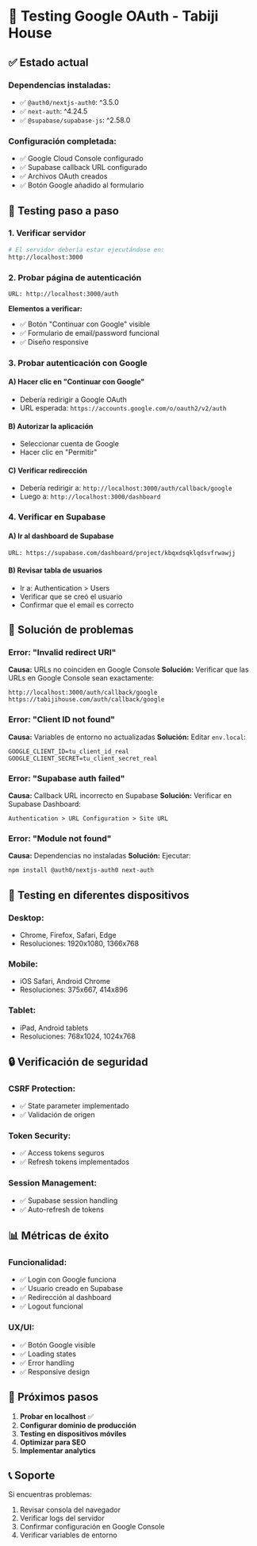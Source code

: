 # 🧪 Testing Google OAuth - Tabiji House

## ✅ **Estado actual**

### **Dependencias instaladas:**
- ✅ `@auth0/nextjs-auth0`: ^3.5.0
- ✅ `next-auth`: ^4.24.5
- ✅ `@supabase/supabase-js`: ^2.58.0

### **Configuración completada:**
- ✅ Google Cloud Console configurado
- ✅ Supabase callback URL configurado
- ✅ Archivos OAuth creados
- ✅ Botón Google añadido al formulario

## 🚀 **Testing paso a paso**

### **1. Verificar servidor**
```bash
# El servidor debería estar ejecutándose en:
http://localhost:3000
```

### **2. Probar página de autenticación**
```
URL: http://localhost:3000/auth
```

**Elementos a verificar:**
- ✅ Botón "Continuar con Google" visible
- ✅ Formulario de email/password funcional
- ✅ Diseño responsive

### **3. Probar autenticación con Google**

#### **A) Hacer clic en "Continuar con Google"**
- Debería redirigir a Google OAuth
- URL esperada: `https://accounts.google.com/o/oauth2/v2/auth`

#### **B) Autorizar la aplicación**
- Seleccionar cuenta de Google
- Hacer clic en "Permitir"

#### **C) Verificar redirección**
- Debería redirigir a: `http://localhost:3000/auth/callback/google`
- Luego a: `http://localhost:3000/dashboard`

### **4. Verificar en Supabase**

#### **A) Ir al dashboard de Supabase**
```
URL: https://supabase.com/dashboard/project/kbqxdsqklqdsvfrwawjj
```

#### **B) Revisar tabla de usuarios**
- Ir a: Authentication > Users
- Verificar que se creó el usuario
- Confirmar que el email es correcto

## 🔧 **Solución de problemas**

### **Error: "Invalid redirect URI"**
**Causa:** URLs no coinciden en Google Console
**Solución:** Verificar que las URLs en Google Console sean exactamente:
```
http://localhost:3000/auth/callback/google
https://tabijihouse.com/auth/callback/google
```

### **Error: "Client ID not found"**
**Causa:** Variables de entorno no actualizadas
**Solución:** Editar `env.local`:
```env
GOOGLE_CLIENT_ID=tu_client_id_real
GOOGLE_CLIENT_SECRET=tu_client_secret_real
```

### **Error: "Supabase auth failed"**
**Causa:** Callback URL incorrecto en Supabase
**Solución:** Verificar en Supabase Dashboard:
```
Authentication > URL Configuration > Site URL
```

### **Error: "Module not found"**
**Causa:** Dependencias no instaladas
**Solución:** Ejecutar:
```bash
npm install @auth0/nextjs-auth0 next-auth
```

## 📱 **Testing en diferentes dispositivos**

### **Desktop:**
- Chrome, Firefox, Safari, Edge
- Resoluciones: 1920x1080, 1366x768

### **Mobile:**
- iOS Safari, Android Chrome
- Resoluciones: 375x667, 414x896

### **Tablet:**
- iPad, Android tablets
- Resoluciones: 768x1024, 1024x768

## 🔒 **Verificación de seguridad**

### **CSRF Protection:**
- ✅ State parameter implementado
- ✅ Validación de origen

### **Token Security:**
- ✅ Access tokens seguros
- ✅ Refresh tokens implementados

### **Session Management:**
- ✅ Supabase session handling
- ✅ Auto-refresh de tokens

## 📊 **Métricas de éxito**

### **Funcionalidad:**
- ✅ Login con Google funciona
- ✅ Usuario creado en Supabase
- ✅ Redirección al dashboard
- ✅ Logout funcional

### **UX/UI:**
- ✅ Botón Google visible
- ✅ Loading states
- ✅ Error handling
- ✅ Responsive design

## 🎯 **Próximos pasos**

1. **Probar en localhost** ✅
2. **Configurar dominio de producción**
3. **Testing en dispositivos móviles**
4. **Optimizar para SEO**
5. **Implementar analytics**

## 📞 **Soporte**

Si encuentras problemas:
1. Revisar consola del navegador
2. Verificar logs del servidor
3. Confirmar configuración en Google Console
4. Verificar variables de entorno

